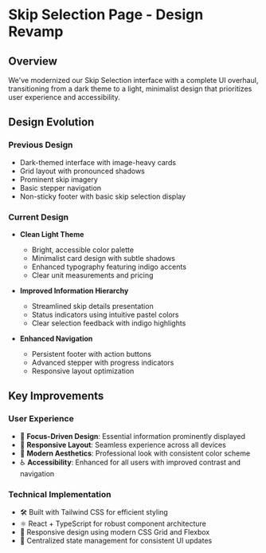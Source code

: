 # Skip Selection Page - Design Revamp

## Overview
We've modernized our Skip Selection interface with a complete UI overhaul, transitioning from a dark theme to a light, minimalist design that prioritizes user experience and accessibility.

## Design Evolution

### Previous Design
- Dark-themed interface with image-heavy cards
- Grid layout with pronounced shadows
- Prominent skip imagery
- Basic stepper navigation
- Non-sticky footer with basic skip selection display

### Current Design
- **Clean Light Theme**
  - Bright, accessible color palette
  - Minimalist card design with subtle shadows
  - Enhanced typography featuring indigo accents
  - Clear unit measurements and pricing
  
- **Improved Information Hierarchy**
  - Streamlined skip details presentation
  - Status indicators using intuitive pastel colors
  - Clear selection feedback with indigo highlights
  
- **Enhanced Navigation**
  - Persistent footer with action buttons
  - Advanced stepper with progress indicators
  - Responsive layout optimization

## Key Improvements

### User Experience
- 🎯 **Focus-Driven Design**: Essential information prominently displayed
- 📱 **Responsive Layout**: Seamless experience across all devices
- 🎨 **Modern Aesthetics**: Professional look with consistent color scheme
- ♿ **Accessibility**: Enhanced for all users with improved contrast and navigation

### Technical Implementation
- 🛠️ Built with Tailwind CSS for efficient styling
- ⚛️ React + TypeScript for robust component architecture
- 📱 Responsive design using modern CSS Grid and Flexbox
- 🔄 Centralized state management for consistent UI updates
